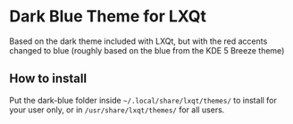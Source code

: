 # Dark Blue Theme for LXQt

Based on the dark theme included with LXQt, but with the red accents changed to blue (roughly based on the blue from the KDE 5 Breeze theme)

## How to install

Put the dark-blue folder inside `~/.local/share/lxqt/themes/` to install for your user only, or in `/usr/share/lxqt/themes/` for all users.
